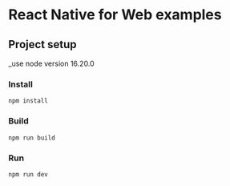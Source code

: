 # React Native for Web examples

## Project setup
_use node version 16.20.0

### Install
```
npm install
```
### Build
```
npm run build
```
### Run
```
npm run dev